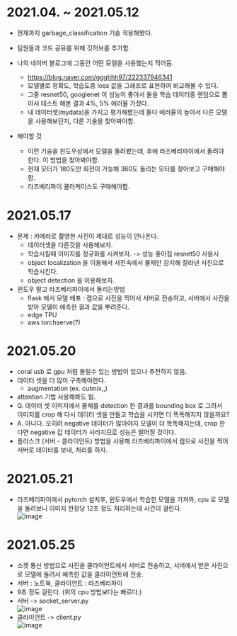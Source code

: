 # 2021.04. ~ 2021.05.12  
- 현재까지 garbage_classification 기술 적용해봤다.  
- 팀원들과 코드 공유를 위해 깃허브를 추가함.     
- 나의 네이버 블로그에 그동안 어떤 모델을 사용했는지 적어둠. 
  - https://blog.naver.com/ggghhh97/222337946341  
  - 모델별로 정확도, 학습도중 loss 값을 그래프로 표현하여 비교해볼 수 있다.  
  - 그중 resnet50, googlenet 이 성능이 좋아서 둘을 학습 데이터중 랜덤으로 뽑아서 테스트 해본 결과 4%, 5% 에러율 가졌다.  
  - 내 데이터셋(mydata)을 가지고 평가해봤는데 둘다 에러율이 높아서 다른 모델을 사용해보던지, 다른 기술을 찾아봐야함.  
  
- 해야할 것  
  - 이런 기술을 윈도우상에서 모델을 돌려봤는데, 후에 라즈베리파이에서 돌려야한다. 이 방법을 찾아봐야함.  
  - 현재 모터가 180도만 회전이 가능해 360도 돌리는 모터를 찾아보고 구매해야함.  
  - 라즈베리파이 쿨러케이스도 구매해야함.  


# 2021.05.17  
- 문제 : 카메라로 촬영한 사진이 제대로 성능이 안나온다.  
  - 데이터셋을 다른것을 사용해보자.  
  - 학습시킬때 이미지를 정규화를 시켜보자. -> 성능 좋아짐 resnet50 사용시
  - object localization 을 이용해서 사진속에서 물체만 감지해 잘라낸 사진으로 학습시킨다.  
  - object detection 을 이용해보자.  
- 윈도우 말고 라즈베리파이에서 돌리는방법
  -  flask 에서 모델 배포 : 캠으로 사진을 찍어서 서버로 전송하고, 서버에서 사진을 받아 모델이 예측한 결과 값을 뿌려준다.
  -  edge TPU 
  -  aws torchserve(?)

# 2021.05.20  
- coral usb 로 gpu 처럼 돌릴수 있는 방법이 있으나 추천하지 않음.  
- 데이터 셋을 더 많이 구축해야한다.  
  - augmentation (ex. cutmix,,)   
- attention 기법 사용해봐도 됨.  
- Q. 데이터 셋 이미지에서 물체를 detection 한 결과를 bounding box 로 그려서 이미지를 crop 해 다시 데이터 셋을 만들고 학습을 시키면 더 똑똑해지지 않을까요?  
- A. 아니다. 오히려 negative 데이터가 많아야지 모델이 더 똑똑해지는데, crop 한다면 negative 값 데이터가 사라지므로 성능은 떨어질 것이다.  
- 플라스크 (서버 - 클라이언트) 방법을 사용해 라즈베리파이에서 캠으로 사진을 찍어 서버로 데이터를 보내, 처리를 하자.  

# 2021.05.21  
- 라즈베리파이에서 pytorch 설치후, 윈도우에서 학습한 모델을 가져와, cpu 로 모델을 돌려보니 이미지 한장당 12초 정도 처리하는데 시간이 걸린다.  
  ![image](https://user-images.githubusercontent.com/66052461/119105686-89fed600-ba58-11eb-9868-cff6e5878f4e.png)  

# 2021.05.25 
- 소켓 통신 방법으로 사진을 클라이언트에서 서버로 전송하고, 서버에서 받은 사진으로 모델에 돌려서 예측한 값을 클라이언트에 전송.  
- 서버 : 노트북, 클라이언트 : 라즈베리파이  
- 9초 정도 걸린다. (위의 cpu 방법보다는 빠르다.)
- 서버 -> socket_server.py  
![image](https://user-images.githubusercontent.com/66052461/119500307-9cec1000-bda2-11eb-8f49-ebe946599da8.png)  
- 클라이언트 -> client.py  
![image](https://user-images.githubusercontent.com/66052461/119500437-c60ca080-bda2-11eb-95b0-4634a33bf180.png)
